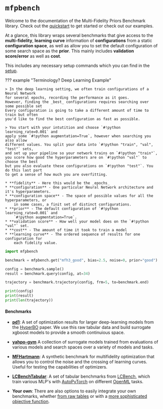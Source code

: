 # `mfpbench`

Welcome to the documentation of the Multi-Fidelity Priors Benchmark library.
Check out the [quickstart](quickstart.md) to get started or check out our examples.

At a glance, this library wraps several benchmarks that give access to the **multi-fidelity**,
**learning curve** information of **configurations** from a static **configuration space**,
as well as allow you to set the default configuration of some search space as the **prior**.
This mainly includes **validation score/error** as well as **cost**.

This includes any necessary setup commands which you can find in the [setup](setup.md).

??? example "Terminology? Deep Learning Example"

    > In the deep learning setting, we often train configurations of a Neural Network
    for several epochs, recording the performance as it goes.
    However, finding the _best_ configurations requires searching over some possible set
    Every configuration is going to take a different amount of time to train but often
    you'd like to find the best configuration as fast as possible.

    > You start with your intutition and choose `#!python learning_rate=0.001` and
    apply some `#!python augmentation=True`, however when searching you also allow
    different values. You split your data into `#!python "train", "val", "test"` sets,
    and set up your pipeline so your network trains on `#!python "train"`,
    you score how good the hyperparameters are on `#!python "val"` to choose the best
    but you also evaluate these configurations on `#!python "test"`. You do this last part
    to get a sense of how much you are overfitting.

    * **fidelity** - Here this would be the _epochs_
    * **configuration** - One particular Neural Network architecture and it's hyperparameters.
    * **configuration space** - The space of possible values for all the hyperparameters, or
        in some cases, a finit set of distinct configurations.
    * **prior** - The default configuration of `#!python learning_rate=0.001` and
        `#!python augmentation=True`.
    * **validation score** - How well your model does on the `#!python "val"` set.
    * **cost** - The amount of time it took to train a model
    * **learning curve** - The ordered sequence of results for one configuration for
        each fidelity value.

```python exec="true" source="material-block" result="python" title="Example"
import mfpbench

benchmark = mfpbench.get("mfh3_good", bias=2.5, noise=0, prior="good")

config = benchmark.sample()
result = benchmark.query(config, at=34)

trajectory = benchmark.trajectory(config, frm=5, to=benchmark.end)

print(config)
print(result)
print(len(trajectory))
```

#### Benchmarks

-   [**pd1**](examples/pd1.md): A set of optimization results for larger deep-learning models from the
    [HyperBO](https://arxiv.org/abs/2109.08215) paper. We use this raw tabular data and
    build surrogate xgboost models to provide a smooth continuious space.

-   [**yahpo-gym**](examples/yahpo-gym.md) A collection of surrogate models trained from evaluations
    of various models and search spaces over a variety of models and tasks.

-   [**MFHartmann**](examples/mfh.md): A synthetic benchmark for multifidelity optimization
    that allows you to control the noise and the crossing of learning curves. Useful for
    testing the capabilities of optimizers.

-   [**LCBenchTabular**](examples/lcbench-tabular.md): A set of tabular benchmarks from
    [LCBench](https://github.com/automl/LCBench), which train various MLP's with
    [AutoPyTorch](https://github.com/automl/Auto-PyTorch) on different
    [OpenML](https://www.openml.org/) tasks.

-   **Your own**: There are also options to easily integrate your own benchmarks,
    whether [from raw tables](examples/integrating_tabular_benchmark.md)
    or with a [more sophisticated objective function](examples/integrating_objective_function_benchmark.md).
